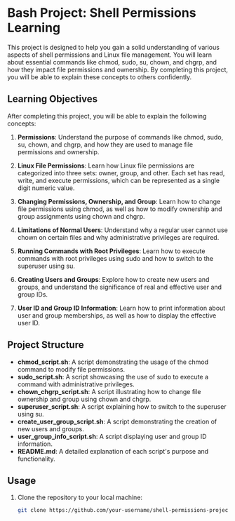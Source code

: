 # Bash Project: Shell Permissions Learning

This project is designed to help you gain a solid understanding of various aspects of shell permissions and Linux file management. You will learn about essential commands like chmod, sudo, su, chown, and chgrp, and how they impact file permissions and ownership. By completing this project, you will be able to explain these concepts to others confidently.

## Learning Objectives

After completing this project, you will be able to explain the following concepts:

1. **Permissions**: Understand the purpose of commands like chmod, sudo, su, chown, and chgrp, and how they are used to manage file permissions and ownership.

2. **Linux File Permissions**: Learn how Linux file permissions are categorized into three sets: owner, group, and other. Each set has read, write, and execute permissions, which can be represented as a single digit numeric value.

3. **Changing Permissions, Ownership, and Group**: Learn how to change file permissions using chmod, as well as how to modify ownership and group assignments using chown and chgrp.

4. **Limitations of Normal Users**: Understand why a regular user cannot use chown on certain files and why administrative privileges are required.

5. **Running Commands with Root Privileges**: Learn how to execute commands with root privileges using sudo and how to switch to the superuser using su.

6. **Creating Users and Groups**: Explore how to create new users and groups, and understand the significance of real and effective user and group IDs.

7. **User ID and Group ID Information**: Learn how to print information about user and group memberships, as well as how to display the effective user ID.

## Project Structure

- **chmod_script.sh**: A script demonstrating the usage of the chmod command to modify file permissions.
- **sudo_script.sh**: A script showcasing the use of sudo to execute a command with administrative privileges.
- **chown_chgrp_script.sh**: A script illustrating how to change file ownership and group using chown and chgrp.
- **superuser_script.sh**: A script explaining how to switch to the superuser using su.
- **create_user_group_script.sh**: A script demonstrating the creation of new users and groups.
- **user_group_info_script.sh**: A script displaying user and group ID information.
- **README.md**: A detailed explanation of each script's purpose and functionality.

## Usage

1. Clone the repository to your local machine:

   ```bash
   git clone https://github.com/your-username/shell-permissions-project.git


